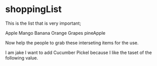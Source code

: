 # shoppingList
This is the list that is very important;

Apple
Mango 
Banana
Orange
Grapes
pineApple

Now help the people to grab these interseting items for the use.

I am jake I want to add 
Cucumber 
Pickel because I like the taset of the following value.
